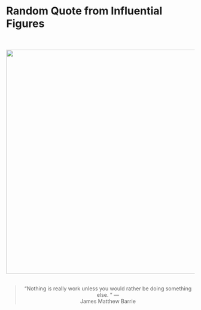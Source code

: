 # Random Quote from Influential Figures

<div align="center">
  <br>
  <br>
  <a href="https://en.wikipedia.org/wiki/J._M._Barrie" title="J. M. Barrie - Wikipedia"><img src="https://upload.wikimedia.org/wikipedia/commons/9/9c/James_Matthew_Barrie00.jpg" width="600px"></a>
  <br>
  <br>
  <blockquote>&ldquo;Nothing is really work unless you would rather be doing something else. &rdquo; &mdash; <footer>James Matthew Barrie</footer></blockquote>
</div>
  